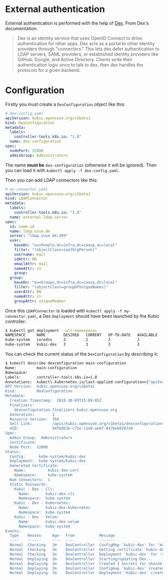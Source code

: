 # External authentication 

External authentication is performed with the help of [Dex](https://github.com/dexidp/dex).
From Dex's documentation:

> Dex is an identity service that uses OpenID Connect to drive authentication for other apps.
> Dex acts as a portal to other identity providers through "connectors." This lets dex defer
authentication to LDAP servers, SAML providers, or established identity providers like
GitHub, Google, and Active Directory. Clients write their authentication logic once
to talk to dex, then dex handles the protocols for a given backend.

# Configuration

Firstly you must create a `DexConfiguration` object like this:

```yaml
# dex-config.yaml
apiVersion: kubic.opensuse.org/v1beta1
kind: DexConfiguration
metadata:
  labels:
    controller-tools.k8s.io: "1.0"
  name: dex-configuration
spec:
  nodePort: 32000
  adminGroup: Administrators
``` 

The name **must be** `dex-configuration` (otherwise it will be ignored).
Then you can load it with `kubectl apply -f dex-config.yaml`.

Then you can add LDAP connectors like this:

```yaml
# my-connector.yaml
apiVersion: kubic.opensuse.org/v1beta1
kind: LDAPConnector
metadata:
  labels:
    controller-tools.k8s.io: "1.0"
  name: external-ldap-server
spec:
  id: some-id
  name: ldap.suse.de
  server: "ldap.suse.de:389"
  user:
    baseDn: "ou=People,dc=infra,dc=caasp,dc=local"
    filter: "(objectClass=inetOrgPerson)"
    username: mail
    idAttr: DN
    emailAttr: mail
    nameAttr: cn
    group:
  group:
    baseDn: "ou=Groups,dc=infra,dc=caasp,dc=local"
    filter: "(objectClass=groupOfUniqueNames)"
    userAttr: DN
    nameAttr: cn
    groupAttr: uniqueMember
```

Once this `LDAPConnector` is loaded with `kubectl apply -f my-connector.yaml`,
a Dex `Deployment` should have been launched by the Kubic controller:

```bash
$ kubectl get deployment --all-namespaces                                                                                                dex_controller ✱ ◼
NAMESPACE     NAME        DESIRED   CURRENT   UP-TO-DATE   AVAILABLE   AGE
kube-system   coredns     2         2         2            2           7m
kube-system   kubic-dex   3         3         3            3           3m

```

You can check  the
current status of the `DexConfiguration` by _describing_ it:
 
```bash
$ kubectl describe dexconfiguration main-configuration                                                                                   dex_controller ✱ ◼
Name:         main-configuration
Namespace:    
Labels:       controller-tools.k8s.io=1.0
Annotations:  kubectl.kubernetes.io/last-applied-configuration={"apiVersion":"kubic.opensuse.org/v1beta1","kind":"DexConfiguration","metadata":{"annotations":{},"labels":{"controller-tools.k8s.io":"1.0"},"name":"ma...
API Version:  kubic.opensuse.org/v1beta1
Kind:         DexConfiguration
Metadata:
  Creation Timestamp:  2018-10-03T15:09:05Z
  Finalizers:
    dexconfiguration.finalizers.kubic.opensuse.org
  Generation:        1
  Resource Version:  760
  Self Link:         /apis/kubic.opensuse.org/v1beta1/dexconfigurations/main-configuration
  UID:               44fbd63e-c71e-11e8-ae07-847beb0267d4
Spec:
  Admin Group:  Administrators
  Certificate:
  Node Port:  32000
Status:
  Config:      kube-system/kubic-dex
  Deployment:  kube-system/kubic-dex
  Generated Certificate:
    Name:          kubic-dex-cert
    Namespace:     kube-system
  Num Connectors:  1
  Static Passwords:
    Kubic - Dex - Cli:
      Name:       kubic-dex-cli
      Namespace:  kube-system
    Kubic - Dex - Kubernetes:
      Name:       kubic-dex-kubernetes
      Namespace:  kube-system
    Kubic - Dex - Velum:
      Name:       kubic-dex-velum
      Namespace:  kube-system
Events:
  Type    Reason     Age   From           Message
  ----    ------     ----  ----           -------
  Normal  Checking   2m    DexController  ConfigMap 'kubic-dex' for 'main-configuration' has changed
  Normal  Checking   2m    DexController  Getting certificate 'kubic-dex-cert' for 'main-configuration'...
  Normal  Checking   2m    DexController  Deployment 'kubic-dex' for 'main-configuration' has changed
  Normal  Deploying  2m    DexController  Starting/updating Dex...
  Normal  Deploying  2m    DexController  Created 3 Secrets for shared passwords for 'main-configuration'
  Normal  Deploying  2m    DexController  Configmap 'kubic-dex' created for 'main-configuration'
  Normal  Deploying  2m    DexController  Deployment 'kubic-dex' created for 'main-configuration'
```
